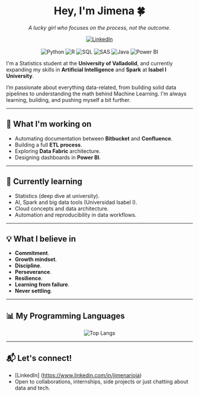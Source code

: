 <div align="center">
  <h1 align="center">Hey, I'm Jimena 🍀</h1>
  <p><em>A lucky girl who focuses on the process, not the outcome.</em></p>
</div>

<div align="center">
  <a href="https://www.linkedin.com/in/jimenarioja">
    <img src="https://img.shields.io/badge/LinkedIn-FF80AB?style=for-the-badge&logo=linkedin&logoColor=white" alt="LinkedIn" />
  </a>
</div>
<br/>

<div align="center">
  <img src="https://img.shields.io/badge/Python-3776AB?style=for-the-badge&logo=python&logoColor=white" alt="Python" />
  <img src="https://img.shields.io/badge/R-276DC3?style=for-the-badge&logo=r&logoColor=white" alt="R" />
  <img src="https://img.shields.io/badge/SQL-336791?style=for-the-badge&logo=postgresql&logoColor=white" alt="SQL" />
  <img src="https://img.shields.io/badge/SAS-1A73E8?style=for-the-badge&logo=sas&logoColor=white" alt="SAS" />
  <img src="https://img.shields.io/badge/Java-007396?style=for-the-badge&logo=java&logoColor=white" alt="Java" />
  <img src="https://img.shields.io/badge/Power%20BI-F2C811?style=for-the-badge&logo=powerbi&logoColor=black" alt="Power BI" />
</div>




I'm a Statistics student at the **University of Valladolid**, and currently expanding my skills in **Artificial Intelligence** and **Spark** at **Isabel I University**.

I’m passionate about everything data-related, from building solid data pipelines to understanding the math behind Machine Learning. I'm always learning, building, and pushing myself a bit further.

---

## 🚀 What I'm working on

- Automating documentation between **Bitbucket** and **Confluence**.
- Building a full **ETL process**.
- Exploring **Data Fabric** architecture.
- Designing dashboards in **Power BI**.

---

## 🧠 Currently learning

- Statistics (deep dive at university).
- AI, Spark and big data tools (Universidad Isabel I).
- Cloud concepts and data architecture.
- Automation and reproducibility in data workflows.

---

## 💡 What I believe in

- **Commitment**.
- **Growth mindset**.
- **Discipline**.
- **Perseverance**.
- **Resilience**.
- **Learning from failure**.
- **Never settling**.

---
## 📊 My Programming Languages

<div align="center">
  <img src="https://github-readme-stats.vercel.app/api/top-langs/?username=jimenarioja&layout=compact&theme=tokyonight&langs_count=8" alt="Top Langs" />
</div>

---

## 📬 Let's connect!

- [LinkedIn] (https://www.linkedin.com/in/jimenarioja)
- Open to collaborations, internships, side projects or just chatting about data and tech.


<!--
**jimenarioja/jimenarioja** is a ✨ _special_ ✨ repository because its `README.md` (this file) appears on your GitHub profile.

Here are some ideas to get you started:

- 🔭 I’m currently working on ...
- 🌱 I’m currently learning ...
- 👯 I’m looking to collaborate on ...
- 🤔 I’m looking for help with ...
- 💬 Ask me about ...
- 📫 How to reach me: ...
- 😄 Pronouns: ...
- ⚡ Fun fact: ...
-->
